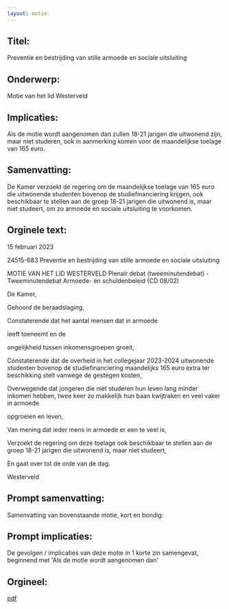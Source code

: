 ```yaml
---
layout: motie
---
```

## Titel:
Preventie en bestrijding van stille armoede en sociale uitsluiting
## Onderwerp:
Motie van het lid Westerveld
## Implicaties:

Als de motie wordt aangenomen dan zullen 18-21 jarigen die uitwonend zijn, maar niet studeren, ook in aanmerking komen voor de maandelijkse toelage van 165 euro.
## Samenvatting:

De Kamer verzoekt de regering om de maandelijkse toelage van 165 euro die uitwonende studenten bovenop de studiefinanciering krijgen, ook beschikbaar te stellen aan de groep 18-21 jarigen die uitwonend is, maar niet studeert, om zo armoede en sociale uitsluiting te voorkomen.
## Orginele text:


15 februari 2023

24515-683
Preventie en bestrijding van stille armoede en sociale uitsluiting

MOTIE VAN HET LID WESTERVELD
Plenair debat (tweeminutendebat) - Tweeminutendebat Armoede- en schuldenbeleid (CD 08/02)

De Kamer,

Gehoord de beraadslaging,

Constaterende dat het aantal mensen dat in armoede

leeft toeneemt en de

ongelijkheid tussen inkomensgroepen groeit,

Constaterende dat de overheid in het collegejaar 2023-2024 uitwonende
studenten bovenop de studiefinanciering maandelijks 165 euro extra ter
beschikking stelt vanwege de gestegen kosten,

Overwegende dat jongeren die niet studeren hun leven lang minder inkomen
hebben, twee keer zo makkelijk hun baan kwijtraken en veel vaker in armoede

opgroeien en leven,

Van mening dat ieder mens in armoede er een te veel is,

Verzoekt de regering om deze toelage ook beschikbaar te stellen aan de groep
18-21 jarigen die uitwonend is, maar niet studeert,

En gaat over tot de orde van de dag.

Westerveld


## Prompt samenvatting:
Samenvatting van bovenstaande motie, kort en bondig:


## Prompt implicaties:
De gevolgen / implicaties van deze motie in 1 korte zin samengevat, beginnend met 'Als de motie wordt aangenomen dan' 

## Orgineel:
[pdf](https://gegevensmagazijn.tweedekamer.nl/OData/v4/2.0/Document(5b4e04ff-3a58-45c5-881e-68027ef85fb9)/resource)

